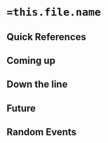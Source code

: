 
# `=this.file.name`

## Quick References


## Coming up


## Down the line


## Future


## Random Events